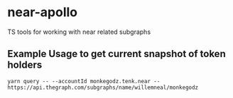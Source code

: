 # near-apollo
TS tools for working with near related subgraphs


## Example Usage to get current snapshot of token holders

```
yarn query -- --accountId monkegodz.tenk.near -- https://api.thegraph.com/subgraphs/name/willemneal/monkegodz
```
